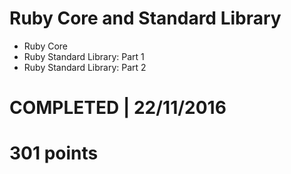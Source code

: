 # Ruby Core and Standard Library
- Ruby Core 
- Ruby Standard Library: Part 1 
- Ruby Standard Library: Part 2 

# COMPLETED | 22/11/2016
# 301 points
